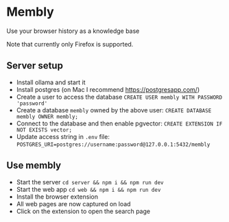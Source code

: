 # Membly

Use your browser history as a knowledge base

Note that currently only Firefox is supported.

## Server setup
- Install ollama and start it
- Install postgres (on Mac I recommend https://postgresapp.com/)
- Create a user to access the database `CREATE USER membly WITH PASSWORD 'password'`
- Create a database `membly` owned by the above user: `CREATE DATABASE membly OWNER membly;`
- Connect to the database and then enable pgvector: `CREATE EXTENSION IF NOT EXISTS vector;`
- Update access string in `.env` file: `POSTGRES_URI=postgres://username:password@127.0.0.1:5432/membly`

## Use membly
- Start the server `cd server && npm i && npm run dev`
- Start the web app `cd web && npm i && npm run dev`
- Install the browser extension
- All web pages are now captured on load
- Click on the extension to open the search page
